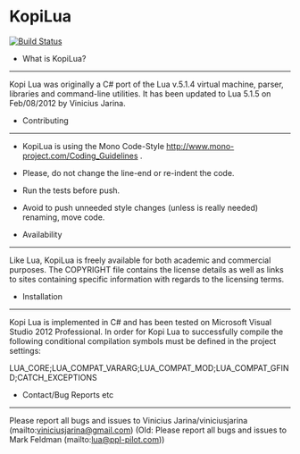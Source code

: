 KopiLua
=================

[![Build Status](https://travis-ci.org/NLua/KopiLua.svg?branch=master)](https://travis-ci.org/NLua/KopiLua)

* What is KopiLua?
 ------------
 Kopi Lua was originally a C# port of the Lua v.5.1.4 virtual machine, parser, libraries and 
 command-line utilities.
 It has been updated to Lua 5.1.5 on Feb/08/2012 by Vinicius Jarina.
   
* Contributing
 --------------
 * KopiLua is using the Mono Code-Style http://www.mono-project.com/Coding_Guidelines .
 * Please, do not change the line-end or re-indent the code.
 * Run the tests before push.
 * Avoid to push unneeded style changes (unless is really needed) renaming, move code.
 

* Availability
 ------------
 Like Lua, KopiLua is freely available for both academic and commercial
 purposes. The COPYRIGHT file contains the license details as well as
 links to sites containing specific information with regards to the
 licensing terms.
  

* Installation
 --------------
 Kopi Lua is implemented in C# and has been tested on Microsoft Visual Studio 2012 
 Professional. In order for Kopi Lua to successfully compile the following
 conditional compilation symbols must be defined in the project settings:
  
 LUA_CORE;LUA_COMPAT_VARARG;LUA_COMPAT_MOD;LUA_COMPAT_GFIND;CATCH_EXCEPTIONS
  
* Contact/Bug Reports etc
 -------------------------
 Please report all bugs and issues to Vinicius Jarina/viniciusjarina (mailto:viniciusjarina@gmail.com)
 (Old: Please report all bugs and issues to Mark Feldman (mailto:lua@ppl-pilot.com))


